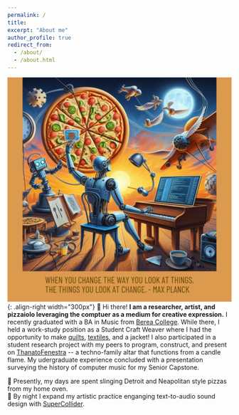 ```yaml
---
permalink: /
title: 
excerpt: "About me"
author_profile: true
redirect_from: 
  - /about/
  - /about.html
---
```


![Illustration of robot reaching for pizza while play piano and programming a computer](/images/homepage_img_robot_max_planck.png){: .align-right width="300px"}
👋 Hi there! **I am a researcher, artist, and pizzaiolo leveraging the comptuer as a medium for creative expression.** I recently graduated with a BA in Music from <a href="https://www.berea.edu/" target="_blank">Berea College</a>. While there, I held a work-study position as a Student Craft Weaver where I had the opportunity to make <a href="https://www.bcloghousecrafts.com/student-craft-garden-sampler-quilted-tapestry.html" target="_blank">quilts</a>, <a href="https://www.bcloghousecrafts.com/student-craft/weaving/" target="_blank">textiles</a>, and a jacket! I also participated in a student research project with my peers to program, construct, and present on <a href="https://isam2022.hemi-makers.org/wp-content/uploads/sites/3/2022/10/119..pdf" target="_blank">ThanatoFenestra</a> -- a techno-family altar that functions from a candle flame. My udergraduate experience concluded with a presentation surveying the history of computer music for my Senior Capstone.

🍕 Presently, my days are spent slinging Detroit and Neapolitan style pizzas from my home oven.<br>
🤖 By night I expand my artistic practice enganging text-to-audio sound design with <a href="https://supercollider.github.io/" target="_blank">SuperCollider</a>.

